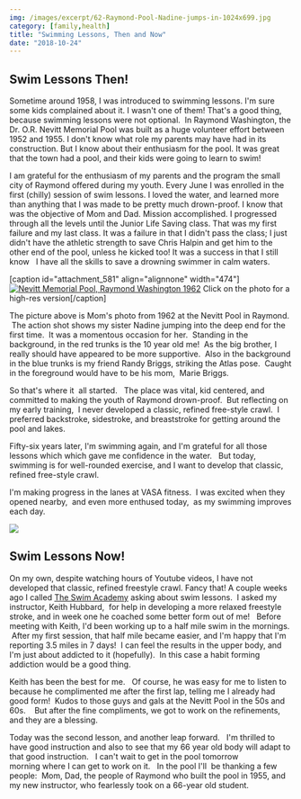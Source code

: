 ```yaml
---
img: /images/excerpt/62-Raymond-Pool-Nadine-jumps-in-1024x699.jpg
category: [family,health]
title: "Swimming Lessons, Then and Now"
date: "2018-10-24"
---
```


## **Swim Lessons Then!**

Sometime around 1958, I was introduced to swimming lessons. I'm sure some kids complained about it. I wasn't one of them! That's a good thing, because swimming lessons were not optional.  In Raymond Washington, the Dr. O.R. Nevitt Memorial Pool was built as a huge volunteer effort between 1952 and 1955. I don't know what role my parents may have had in its construction. But I know about their enthusiasm for the pool. It was great that the town had a pool, and their kids were going to learn to swim!

I am grateful for the enthusiasm of my parents and the program the small city of Raymond offered during my youth. Every June I was enrolled in the first (chilly) session of swim lessons. I loved the water, and learned more than anything that I was made to be pretty much drown-proof. I know that was the objective of Mom and Dad. Mission accomplished. I progressed through all the levels until the Junior Life Saving class. That was my first failure and my last class. It was a failure in that I didn't pass the class; I just didn't have the athletic strength to save Chris Halpin and get him to the other end of the pool, unless he kicked too! It was a success in that I still know   I have all the skills to save a drowning swimmer in calm waters.

\[caption id="attachment\_581" align="alignnone" width="474"\][![Nevitt Memorial Pool, Raymond Washington 1962](/images/62-Raymond-Pool-Nadine-jumps-in-1024x699.jpg)](http://blog.duanemcguire.com/wp-content/uploads/2018/10/62-Raymond-Pool-Nadine-jumps-in.jpg) Click on the photo for a high-res version\[/caption\]

The picture above is Mom's photo from 1962 at the Nevitt Pool in Raymond.   The action shot shows my sister Nadine jumping into the deep end for the first time.  It was a momentous occasion for her.  Standing in the background, in the red trunks is the 10 year old me!  As the big brother, I really should have appeared to be more supportive.  Also in the background in the blue trunks is my friend Randy Briggs, striking the Atlas pose.  Caught in the foreground would have to be his mom,  Marie Briggs.

So that's where it  all started.   The place was vital, kid centered, and committed to making the youth of Raymond drown-proof.  But reflecting on my early training,  I never developed a classic, refined free-style crawl.  I preferred backstroke, sidestroke, and breaststroke for getting around the pool and lakes.

Fifty-six years later, I'm swimming again, and I'm grateful for all those lessons which which gave me confidence in the water.   But today, swimming is for well-rounded exercise, and I want to develop that classic, refined free-style crawl.

I'm making progress in the lanes at VASA fitness.  I was excited when they opened nearby,  and even more enthused today,  as my swimming improves each day.

[![](/images/43492879_10217276066280872_3964324461397671936_n.jpg)](http://blog.duanemcguire.com/wp-content/uploads/2018/10/43492879_10217276066280872_3964324461397671936_n.jpg)

## **Swim Lessons Now!**

On my own, despite watching hours of Youtube videos, I have not developed that classic, refined freestyle crawl. Fancy that! A couple weeks ago I called [The Swim Academy](http://www.theswimacademys.com/meet-our-coaches/) asking about swim lessons.  I asked my instructor, Keith Hubbard,  for help in developing a more relaxed freestyle stroke, and in week one he coached some better form out of me!   Before meeting with Keith, I'd been working up to a half mile swim in the mornings.   After my first session, that half mile became easier, and I'm happy that I'm  reporting 3.5 miles in 7 days!  I can feel the results in the upper body, and I'm just about addicted to it (hopefully).  In this case a habit forming addiction would be a good thing.

Keith has been the best for me.   Of course, he was easy for me to listen to because he complimented me after the first lap, telling me I already had good form!  Kudos to those guys and gals at the Nevitt Pool in the 50s and 60s.    But after the fine compliments, we got to work on the refinements, and they are a blessing.

Today was the second lesson, and another leap forward.   I'm thrilled to have good instruction and also to see that my 66 year old body will adapt to that good instruction.   I can't wait to get in the pool tomorrow morning where I can get to work on it.   In the pool I'll  be thanking a few people:  Mom, Dad, the people of Raymond who built the pool in 1955, and my new instructor, who fearlessly took on a 66-year old student.
